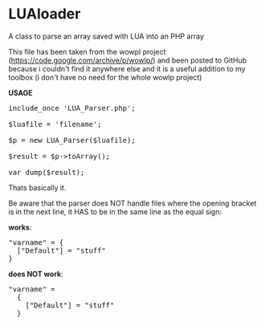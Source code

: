 # LUAloader
A class to parse an array saved with LUA into an PHP array

This file has been taken from the wowpl project (https://code.google.com/archive/p/wowlp/) and been posted to GitHub
 because i couldn't find it anywhere else and it is a useful addition to my toolbox (i don't have no need for the whole
 wowlp project)

**USAGE**

<pre>
include_once 'LUA_Parser.php';

$luafile = 'filename';

$p = new LUA_Parser($luafile);

$result = $p->toArray();

var_dump($result);
</pre>

Thats basically it.

Be aware that the parser does NOT handle files where the opening bracket is in the next line, it HAS to be in the same
line as the equal sign:

**works**:
<pre>
"varname" = {
  ["Default"] = "stuff"
} 
</pre>

**does NOT work**:
<pre>
"varname" = 
  {
    ["Default"] = "stuff"
  }
</pre>
